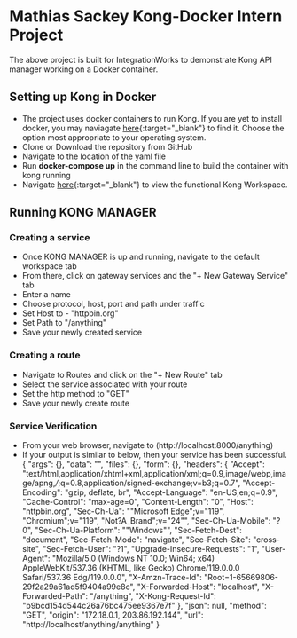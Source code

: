 # Mathias Sackey Kong-Docker Intern Project
The above project is built for IntegrationWorks to demonstrate Kong API manager working on a Docker container.

## Setting up Kong in Docker
- The project uses docker containers to run Kong. If you are yet to install docker, you may naviagate [here](https://docs.docker.com/get-docker/){:target="_blank"} to find it. Choose the option most appropriate to your operating system. 
- Clone or Download the repository from GitHub
- Navigate to the location of the yaml file
- Run **docker-compose up** in the command line to build the container with kong running
- Navigate [here](http://localhost:8002){:target="_blank"} to view the functional Kong Workspace.

## Running KONG MANAGER
### Creating a service
- Once KONG MANAGER is up and running, navigate to the default workspace tab
- From there, click on gateway services and the "+ New Gateway Service" tab
- Enter a name
- Choose protocol, host, port and path under traffic
- Set Host to - "httpbin.org"
- Set Path to "/anything"
- Save your newly created service

### Creating a route
- Navigate to Routes and click on the "+ New Route" tab
- Select the service associated with your route
- Set the http method to "GET"
- Save your newly create route

### Service Verification
- From your web browser, navigate to (http://localhost:8000/anything)
- If your output is similar to below, then your service has been successful. 
{
    "args": {},
    "data": "",
    "files": {},
    "form": {},
    "headers": {
        "Accept": "text/html,application/xhtml+xml,application/xml;q=0.9,image/webp,image/apng,*/*;q=0.8,application/signed-exchange;v=b3;q=0.7",
        "Accept-Encoding": "gzip, deflate, br",
        "Accept-Language": "en-US,en;q=0.9",
        "Cache-Control": "max-age=0",
        "Content-Length": "0",
        "Host": "httpbin.org",
        "Sec-Ch-Ua": "\"Microsoft Edge\";v=\"119\", \"Chromium\";v=\"119\", \"Not?A_Brand\";v=\"24\"",
        "Sec-Ch-Ua-Mobile": "?0",
        "Sec-Ch-Ua-Platform": "\"Windows\"",
        "Sec-Fetch-Dest": "document",
        "Sec-Fetch-Mode": "navigate",
        "Sec-Fetch-Site": "cross-site",
        "Sec-Fetch-User": "?1",
        "Upgrade-Insecure-Requests": "1",
        "User-Agent": "Mozilla/5.0 (Windows NT 10.0; Win64; x64) AppleWebKit/537.36 (KHTML, like Gecko) Chrome/119.0.0.0 Safari/537.36 Edg/119.0.0.0",
        "X-Amzn-Trace-Id": "Root=1-65669806-29f2a29a61ad5f9404a99e8c",
        "X-Forwarded-Host": "localhost",
        "X-Forwarded-Path": "/anything",
        "X-Kong-Request-Id": "b9bcd154d544c26a76bc475ee9367e7f"
    },
    "json": null,
    "method": "GET",
    "origin": "172.18.0.1, 203.86.192.144",
    "url": "http://localhost/anything/anything"
}
